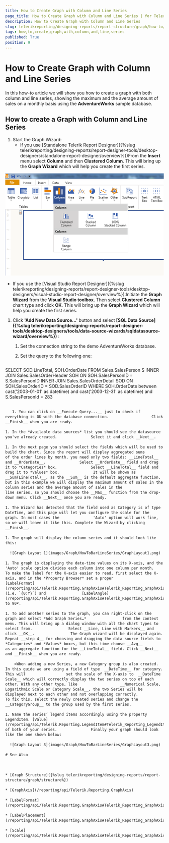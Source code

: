```yaml
---
title: How to Create Graph with Column and Line Series
page_title: How to Create Graph with Column and Line Series | for Telerik Reporting Documentation
description: How to Create Graph with Column and Line Series
slug: telerikreporting/designing-reports/report-structure/graph/how-to/how-to-create-graph-with-column-and-line-series
tags: how,to,create,graph,with,column,and,line,series
published: True
position: 9
---
```


# How to Create Graph with Column and Line Series



In this how-to article we will show you how to create a graph with both column and line series, showing the maximum         and the average amount of sales on a monthly basis using the __AdventureWorks__ sample database.       

## How to create a Graph with Column and Line Series

1. Start the Graph Wizard:
   + If you use [Standalone Telerik Report Designer]({%slug telerikreporting/designing-reports/report-designer-tools/desktop-designers/standalone-report-designer/overview%})From the __Insert__ menu select __Column__ and then __Clustered Column__.                   This will bring up the __Graph Wizard__ which will help you create the first series.                   

  ![select Column](images/Graph/HowToBarLineSeries/selectColumn.png)

   + If you use the [Visual Studio Report Designer]({%slug telerikreporting/designing-reports/report-designer-tools/desktop-designers/visual-studio-report-designer/overview%}):Initiate the __Graph Wizard__ from the __Visual Studio toolbox__. Then select __Clustered Column__ chart type and click                    __OK__.                    This will bring up the __Graph Wizard__ which will help you create the first series.                 

1. Click __'Add New Data Source...'__ button and select                __[SQL Data Source]({%slug telerikreporting/designing-reports/report-designer-tools/desktop-designers/tools/data-source-wizards/sqldatasource-wizard/overview%})__ :             
   1. Set the connection string to the demo AdventureWorks database.

   1. Set the query to the following one:

    
      ````sql
SELECT SOD.LineTotal, SOH.OrderDate
FROM
Sales.SalesPerson S
INNER JOIN Sales.SalesOrderHeader SOH ON SOH.SalesPersonID = S.SalesPersonID
INNER JOIN Sales.SalesOrderDetail SOD ON SOH.SalesOrderID = SOD.SalesOrderID
WHERE SOH.OrderDate between cast('2003-01-01' as datetime) and cast('2003-12-31' as datetime)
and S.SalesPersonId = 283
````

   1. You can click on __Execute Query...__ just to check if everything is OK with the database connection.                   Click __Finish__ when you are ready.                 

1. In the *Available data sources* list you should see the datasource you've already created.               Select it and click __Next__.             

1. In the next page you should select the fields which will be used to build the chart. Since the report will display aggregated sums                             of the order lines by month, you need only two fields: __LineTotal__ and __OrderDate__.               Select __OrderDate__ field and drag it to *Categories* box.               Select __LineTotal__ field and drag it to *Values* box.               It will be shown as __Sum(LineTotal)__, as the __Sum__ is the default aggregate function,               but in this example we will display the maximum amount of sales in the column series and the average amount of sales in the               line series, so you should choose the __Max__ function from the drop-down menu. Click __Next__ once you are ready.             

1. The Wizard has detected that the field used as Category is of type DateTime, and this page will let you configure the scale for the graph. In most cases the               'Auto' option will work fine, so we will leave it like this. Complete the Wizard by clicking __Finish__.             

1. The graph will display the column series and it should look like this:               

  ![Graph Layout 1](images/Graph/HowToBarLineSeries/GraphLayout1.png)

1. The graph is displaying the date-time values on its X-axis, and the 'Auto' scale option divides each column into one column per month.               To make the label for the X-axis easier to read, first select the X-axis, and in the *Property Browser* set a proper                [LabelFormat](/reporting/api/Telerik.Reporting.GraphAxis#Telerik_Reporting_GraphAxis_LabelFormat)                (i.e. `{0:Y}`) and                [LabelAngle](/reporting/api/Telerik.Reporting.GraphAxis#Telerik_Reporting_GraphAxis_LabelAngle)                 to 90º.             

1. To add another series to the graph, you can right-click on the graph and select *Add Graph Series…*                from the context menu. This will bring up a dialog window with all the chart types to select from.                Select __Line, Line with Markers__ and click __OK__.                The Graph wizard will be displayed again. Repeat __step 4__ for choosing and dragging the data source fields to               *Categories* and *Values* boxes, but this time choose __Avg__              as an aggregate function for the __LineTotal__ field. Click __Next__ and __Finish__ when you are ready.             

    >When adding a new Series, a new Category group is also created. In this guide we are using a field of type  __DateTime__ for category. This will                  set the scale of the X-axis to  __DateTime Scale__ which will correctly display the two series on top of each other. With any other type, like                   __Numerical Scale, Logarithmic Scale or Category Scale__, the two Series will be displayed next to each other and not overlapping correctly.               To fix this, select the newly created series and change the  __CategoryGroup__ to the group used by the first series.               

1. Name the series’ legend items accordingly using the property LegendItem. [Value](/reporting/api/Telerik.Reporting.LegendItem#Telerik_Reporting_LegendItem_Value)  of both of your series.               Finally your graph should look like the one shown below:               

  ![Graph Layout 3](images/Graph/HowToBarLineSeries/GraphLayout3.png)

# See Also

 

* [Graph Structure]({%slug telerikreporting/designing-reports/report-structure/graph/structure%}) 

* [GraphAxis](/reporting/api/Telerik.Reporting.GraphAxis)  

* [LabelFormat](/reporting/api/Telerik.Reporting.GraphAxis#Telerik_Reporting_GraphAxis_LabelFormat)  

* [LabelPlacement](/reporting/api/Telerik.Reporting.GraphAxis#Telerik_Reporting_GraphAxis_LabelPlacement)  

* [Scale](/reporting/api/Telerik.Reporting.GraphAxis#Telerik_Reporting_GraphAxis_Scale)

